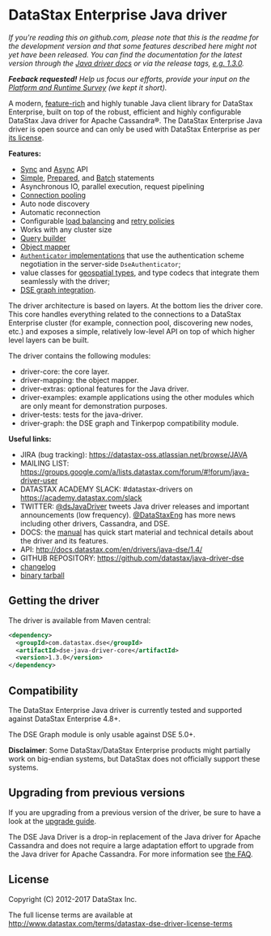 # DataStax Enterprise Java driver

*If you're reading this on github.com, please note that this is the readme
for the development version and that some features described here might
not yet have been released. You can find the documentation for the latest
version through the [Java driver
docs](http://docs.datastax.com/en/developer/java-driver-dse/latest/index.html) or via the release tags,
[e.g.
1.3.0](https://github.com/datastax/java-driver-dse/tree/1.3.0).*

_**Feeback requested!** Help us focus our efforts, provide your input on 
the [Platform and Runtime Survey](http://goo.gl/forms/qwUE6qnL7U) (we kept it short)._

A modern, [feature-rich](manual/) and highly tunable Java client
library for DataStax Enterprise, built on top of the robust, efficient and highly 
configurable DataStax Java driver for Apache Cassandra®. The DataStax Enterprise Java 
driver is open source and can only be used with DataStax Enterprise as per [its license](#license).

**Features:**

* [Sync](manual/) and [Async](manual/async/) API
* [Simple](manual/statements/simple/), [Prepared](manual/statements/prepared/), and [Batch](manual/statements/batch/)
  statements
* Asynchronous IO, parallel execution, request pipelining
* [Connection pooling](manual/pooling/)
* Auto node discovery
* Automatic reconnection
* Configurable [load balancing](manual/load_balancing/) and [retry policies](manual/retries/)
* Works with any cluster size
* [Query builder](manual/statements/built/)
* [Object mapper](manual/object_mapper/)
* [`Authenticator` implementations](manual/auth/) that use the authentication scheme negotiation in the server-side
  `DseAuthenticator`;
* value classes for [geospatial types](manual/geo_types/), and type codecs that integrate them seamlessly with the
  driver;
* [DSE graph integration](manual/graph/).

The driver architecture is based on layers. At the bottom lies the driver core.
This core handles everything related to the connections to a DataStax Enterprise
cluster (for example, connection pool, discovering new nodes, etc.) and exposes a simple,
relatively low-level API on top of which higher level layers can be built.

The driver contains the following modules:

- driver-core: the core layer.
- driver-mapping: the object mapper.
- driver-extras: optional features for the Java driver.
- driver-examples: example applications using the other modules which are
  only meant for demonstration purposes.
- driver-tests: tests for the java-driver.
- driver-graph: the DSE graph and Tinkerpop compatibility module.

**Useful links:**

- JIRA (bug tracking): https://datastax-oss.atlassian.net/browse/JAVA
- MAILING LIST: https://groups.google.com/a/lists.datastax.com/forum/#!forum/java-driver-user
- DATASTAX ACADEMY SLACK: #datastax-drivers on https://academy.datastax.com/slack 
- TWITTER: [@dsJavaDriver](https://twitter.com/dsJavaDriver) tweets Java
  driver releases and important announcements (low frequency).
  [@DataStaxEng](https://twitter.com/datastaxeng) has more news including
  other drivers, Cassandra, and DSE.
- DOCS: the [manual](http://docs.datastax.com/en/developer/java-driver-dse/1.4/manual) has quick
  start material and technical details about the driver and its features.
- API: http://docs.datastax.com/en/drivers/java-dse/1.4/
- GITHUB REPOSITORY: https://github.com/datastax/java-driver-dse
- [changelog](changelog/)
- [binary tarball](http://downloads.datastax.com/java-driver/dse/)

## Getting the driver

The driver is available from Maven central:

```xml
<dependency>
  <groupId>com.datastax.dse</groupId>
  <artifactId>dse-java-driver-core</artifactId>
  <version>1.3.0</version>
</dependency>
```

## Compatibility

The DataStax Enterprise Java driver is currently tested and supported against DataStax Enterprise 4.8+.

The DSE Graph module is only usable against DSE 5.0+.

__Disclaimer__: Some DataStax/DataStax Enterprise products might partially work on 
big-endian systems, but DataStax does not officially support these systems.

## Upgrading from previous versions

If you are upgrading from a previous version of the driver, be sure to have a look at
the [upgrade guide](/upgrade_guide/).

The DSE Java Driver is a drop-in replacement of the Java driver for Apache Cassandra and does not
require a large adaptation effort to upgrade from the Java driver for Apache Cassandra.
For more information see [the FAQ](/faq/).

## License

Copyright (C) 2012-2017 DataStax Inc.

The full license terms are available at http://www.datastax.com/terms/datastax-dse-driver-license-terms
